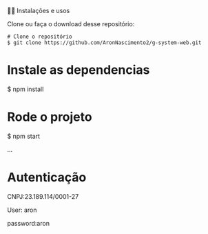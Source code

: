 🧑‍💻 Instalações e usos

Clone ou faça o download desse repositório:

```
# Clone o repositório
$ git clone https://github.com/AronNascimento2/g-system-web.git
```
# Instale as dependencias
$ npm install

# Rode o projeto
$ npm start

...
# Autenticação
CNPJ:23.189.114/0001-27

User: aron

password:aron

